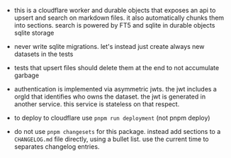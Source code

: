 - this is a cloudflare worker and durable objects that exposes an api to upsert and search on markdown files. it also automatically chunks them into sections. search is powered by FT5 and sqlite in durable objects sqlite storage

- never write sqlite migrations. let's instead just create always new datasets in the tests

- tests that upsert files should delete them at the end to not accumulate garbage

- authentication is implemented via asymmetric jwts. the jwt includes a orgId that identifies who owns the dataset. the jwt is generated in another service. this service is stateless on that respect.

- to deploy to cloudflare use `pnpm run deployment` (not pnpm deploy)

- do not use `pnpm changesets` for this package. instead add sections to a `CHANGELOG.md` file directly, using a bullet list. use the current time to separates changelog entries.
